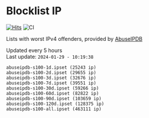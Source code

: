 # Blocklist IP

[![Hits](https://hits.seeyoufarm.com/api/count/incr/badge.svg?url=https%3A%2F%2Fgithub.com%2Fborestad%2Fblocklist-ip%2F&count_bg=%2379C83D&title_bg=%23555555&icon=&icon_color=%23E7E7E7&title=hits&edge_flat=false)](https://hits.seeyoufarm.com)  ![CI](https://img.shields.io/github/workflow/status/borestad/blocklist-ip/CI?style=flat-square)

Lists with worst IPv4 offenders, provided by [AbuseIPDB](https://www.abuseipdb.com/)

<!-- FOOTER-PLACEHOLDER -->
Updated every 5 hours<br>
Last update: `2024-01-29 - 10:19:38`
```
abuseipdb-s100-1d.ipset (25243 ip)
abuseipdb-s100-2d.ipset (29655 ip)
abuseipdb-s100-3d.ipset (32676 ip)
abuseipdb-s100-7d.ipset (39551 ip)
abuseipdb-s100-30d.ipset (59266 ip)
abuseipdb-s100-60d.ipset (82822 ip)
abuseipdb-s100-90d.ipset (103659 ip)
abuseipdb-s100-120d.ipset (128375 ip)
abuseipdb-s100-all.ipset (463111 ip)
```
